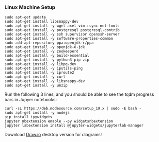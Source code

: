 ### Linux Machine Setup

```
sudo apt-get update
sudo apt-get install libsnappy-dev
sudo apt-get install -y wget axel vim rsync net-tools
sudo apt-get install -y postgresql postgresql-contrib
sudo apt-get install -y ssh supervisor openssh-server
sudo apt-get install -y software-properties-common
sudo add-apt-repository ppa:openjdk-r/ppa
sudo apt-get install -y openjdk-8-jdk
sudo apt-get install -y zookeeperd
sudo apt-get install -y build-essential
sudo apt-get install -y python3-pip zip
sudo apt-get install -y libpq-dev
sudo apt-get install -y iputils-ping
sudo apt-get install -y iproute2
sudo apt-get install -y curl
sudo apt-get install -y libsnappy-dev
sudo apt-get install -y unzip
```

Run the following 3 lines, and you should be able to see the tqdm progress bars in Jupyer notebooks:

```
curl -sL https://deb.nodesource.com/setup_10.x | sudo -E bash -
sudo apt-get install -y nodejs
pip install ipywidgets
jupyter nbextension enable --py widgetsnbextension
jupyter labextension install @jupyter-widgets/jupyterlab-manager
```

Download [Draw.io](https://github.com/jgraph/drawio-desktop/releases) desktop version for diagrams!
